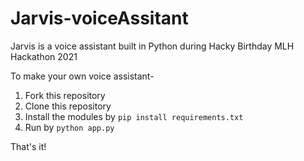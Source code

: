 # Jarvis-voiceAssitant
Jarvis is a voice assistant built in Python during Hacky Birthday MLH Hackathon 2021

To make your own voice assistant-
1. Fork this repository
2. Clone this repository 
3. Install the modules by ```pip install requirements.txt```
4. Run by ```python app.py```

That's it!
